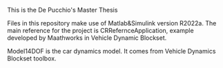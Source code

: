 This is the De Pucchio's Master Thesis

Files in this repository make use of Matlab&Simulink version R2022a. 
The main reference for the project is CRRefernceApplication, example developed by Maathworks in Vehicle Dynamic Blockset.


Model14DOF is the car dynamics model. It comes from Vehicle Dynamics Blockset toolbox.
